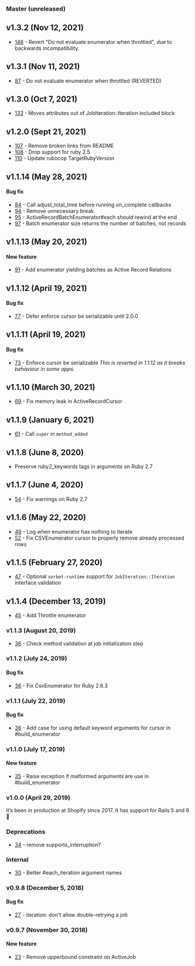 ### Master (unreleased)

## v1.3.2 (Nov 12, 2021)
- [148](https://github.com/Shopify/job-iteration/pull/148) - Revert "Do not evaluate enumerator when throttled", due to backwards incompatibility.

## v1.3.1 (Nov 11, 2021)
- [87](https://github.com/Shopify/job-iteration/pull/87) - Do not evaluate enumerator when throttled (REVERTED)


## v1.3.0 (Oct 7, 2021)
- [133](https://github.com/Shopify/job-iteration/pull/133) - Moves attributes out of JobIteration::Iteration included block


## v1.2.0 (Sept 21, 2021)
- [107](https://github.com/Shopify/job-iteration/pull/107) - Remove broken links from README
- [108](https://github.com/Shopify/job-iteration/pull/108) - Drop support for ruby 2.5
- [110](https://github.com/Shopify/job-iteration/pull/110) - Update rubocop TargetRubyVersion

## v1.1.14 (May 28, 2021)

#### Bug fix
- [84](https://github.com/Shopify/job-iteration/pull/84) - Call adjust_total_time before running on_complete callbacks
- [94](https://github.com/Shopify/job-iteration/pull/94) - Remove unnecessary break
- [95](https://github.com/Shopify/job-iteration/pull/95) - ActiveRecordBatchEnumerator#each should rewind at the end
- [97](https://github.com/Shopify/job-iteration/pull/97) - Batch enumerator size returns the number of batches, not records

## v1.1.13 (May 20, 2021)

#### New feature
- [91](https://github.com/Shopify/job-iteration/pull/91) - Add enumerator yielding batches as Active Record Relations

## v1.1.12 (April 19, 2021)

#### Bug fix

- [77](https://github.com/Shopify/job-iteration/pull/77) - Defer enforce cursor be serializable until 2.0.0

## v1.1.11 (April 19, 2021)

#### Bug fix

- [73](https://github.com/Shopify/job-iteration/pull/73) - Enforce cursor be serializable
  _This is reverted in 1.1.12 as it breaks behaviour in some apps._

## v1.1.10 (March 30, 2021)

- [69](https://github.com/Shopify/job-iteration/pull/69) - Fix memory leak in ActiveRecordCursor

## v1.1.9 (January 6, 2021)

- [61](https://github.com/Shopify/job-iteration/pull/61) - Call `super` in `method_added`

## v1.1.8 (June 8, 2020)

- Preserve ruby2_keywords tags in arguments on Ruby 2.7

## v1.1.7 (June 4, 2020)

- [54](https://github.com/Shopify/job-iteration/pull/54) - Fix warnings on Ruby 2.7

## v1.1.6 (May 22, 2020)

- [49](https://github.com/Shopify/job-iteration/pull/49) -  Log when enumerator has nothing to iterate
- [52](https://github.com/Shopify/job-iteration/pull/52) -  Fix CSVEnumerator cursor to properly remove already processed rows

## v1.1.5 (February 27, 2020)

- [47](https://github.com/Shopify/job-iteration/pull/47) -  Optional `sorbet-runtime` support for `JobIteration::Iteration` interface validation

## v1.1.4 (December 13, 2019)

- [45](https://github.com/Shopify/job-iteration/pull/45) -  Add Throttle enumerator


### v1.1.3 (August 20, 2019)

- [36](https://github.com/shopify/job-iteration/pull/39) -  Check method validation at job initialization step

### v1.1.2 (July 24, 2019)

#### Bug fix

- [36](https://github.com/shopify/job-iteration/pull/38) -  Fix CsvEnumerator for Ruby 2.6.3

### v1.1.1 (July 22, 2019)

#### Bug fix

- [36](https://github.com/shopify/job-iteration/pull/36) -  Add case for using default keyword arguments for cursor in #build_enumerator

### v1.1.0 (July 17, 2019)

#### New feature

- [35](https://github.com/Shopify/job-iteration/pull/35) - Raise exception if malformed arguments are use in #build_enumerator

### v1.0.0 (April 29, 2019)

It’s been in production at Shopify since 2017. It has support for Rails 5 and 6 :tada:

### Deprecations

- [34](https://github.com/Shopify/job-iteration/pull/34) - remove supports_interruption?

### Internal

- [30](https://github.com/Shopify/job-iteration/pull/30) - Better #each_iteration argument names

### v0.9.8 (December 5, 2018)

#### Bug fix

- [27](https://github.com/Shopify/job-iteration/pull/27) - iteration: don't allow double-retrying a job

### v0.9.7 (November 30, 2018)

#### New feature

- [23](https://github.com/shopify/job-iteration/pull/23) - Remove upperbound constraint on ActiveJob
